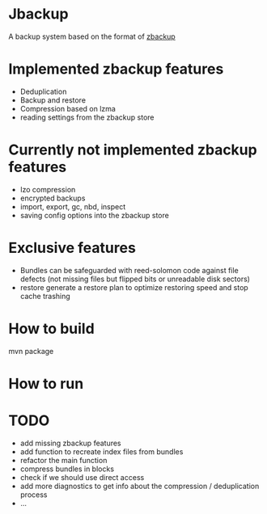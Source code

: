# Jbackup

A backup system based on the format of [zbackup](https://github.com/zbackup/zbackup/) 

# Implemented zbackup features
 * Deduplication
 * Backup and restore
 * Compression based on lzma
 * reading settings from the zbackup store
 
# Currently not implemented zbackup features
 * lzo compression
 * encrypted backups
 * import, export, gc, nbd, inspect
 * saving config options into the zbackup store
 
# Exclusive features
 * Bundles can be safeguarded with reed-solomon code against file defects (not missing files but flipped bits or unreadable disk sectors)
 * restore generate a restore plan to optimize restoring speed and stop cache trashing

# How to build
 mvn package

# How to run


# TODO
 * add missing zbackup features
 * add function to recreate index files from bundles
 * refactor the main function
 * compress bundles in blocks
 * check if we should use direct access
 * add more diagnostics to get info about the compression / deduplication process
 * ...
